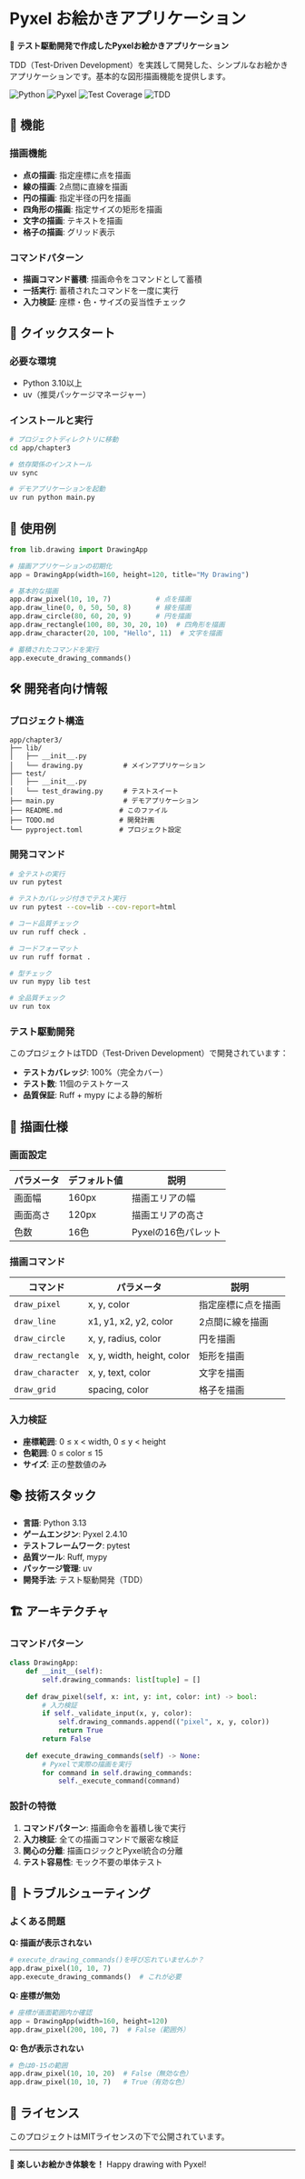 # Pyxel お絵かきアプリケーション

🎨 **テスト駆動開発で作成したPyxelお絵かきアプリケーション**

TDD（Test-Driven Development）を実践して開発した、シンプルなお絵かきアプリケーションです。基本的な図形描画機能を提供します。

![Python](https://img.shields.io/badge/Python-3.10+-blue)
![Pyxel](https://img.shields.io/badge/Pyxel-2.0+-orange)
![Test Coverage](https://img.shields.io/badge/Coverage-100%25-brightgreen)
![TDD](https://img.shields.io/badge/TDD-Practiced-success)

## 🎯 機能

### 描画機能
- **点の描画**: 指定座標に点を描画
- **線の描画**: 2点間に直線を描画
- **円の描画**: 指定半径の円を描画
- **四角形の描画**: 指定サイズの矩形を描画
- **文字の描画**: テキストを描画
- **格子の描画**: グリッド表示

### コマンドパターン
- **描画コマンド蓄積**: 描画命令をコマンドとして蓄積
- **一括実行**: 蓄積されたコマンドを一度に実行
- **入力検証**: 座標・色・サイズの妥当性チェック

## 🚀 クイックスタート

### 必要な環境

- Python 3.10以上
- uv（推奨パッケージマネージャー）

### インストールと実行

```bash
# プロジェクトディレクトリに移動
cd app/chapter3

# 依存関係のインストール
uv sync

# デモアプリケーションを起動
uv run python main.py
```

## 🎨 使用例

```python
from lib.drawing import DrawingApp

# 描画アプリケーションの初期化
app = DrawingApp(width=160, height=120, title="My Drawing")

# 基本的な描画
app.draw_pixel(10, 10, 7)           # 点を描画
app.draw_line(0, 0, 50, 50, 8)      # 線を描画
app.draw_circle(80, 60, 20, 9)      # 円を描画
app.draw_rectangle(100, 80, 30, 20, 10)  # 四角形を描画
app.draw_character(20, 100, "Hello", 11)  # 文字を描画

# 蓄積されたコマンドを実行
app.execute_drawing_commands()
```

## 🛠️ 開発者向け情報

### プロジェクト構造

```
app/chapter3/
├── lib/
│   ├── __init__.py
│   └── drawing.py          # メインアプリケーション
├── test/
│   ├── __init__.py
│   └── test_drawing.py     # テストスイート
├── main.py                 # デモアプリケーション
├── README.md              # このファイル
├── TODO.md                # 開発計画
└── pyproject.toml         # プロジェクト設定
```

### 開発コマンド

```bash
# 全テストの実行
uv run pytest

# テストカバレッジ付きでテスト実行
uv run pytest --cov=lib --cov-report=html

# コード品質チェック
uv run ruff check .

# コードフォーマット
uv run ruff format .

# 型チェック
uv run mypy lib test

# 全品質チェック
uv run tox
```

### テスト駆動開発

このプロジェクトはTDD（Test-Driven Development）で開発されています：

- **テストカバレッジ**: 100%（完全カバー）
- **テスト数**: 11個のテストケース
- **品質保証**: Ruff + mypy による静的解析

## 🎨 描画仕様

### 画面設定

| パラメータ | デフォルト値 | 説明 |
|------------|-------------|------|
| 画面幅 | 160px | 描画エリアの幅 |
| 画面高さ | 120px | 描画エリアの高さ |
| 色数 | 16色 | Pyxelの16色パレット |

### 描画コマンド

| コマンド | パラメータ | 説明 |
|----------|------------|------|
| `draw_pixel` | x, y, color | 指定座標に点を描画 |
| `draw_line` | x1, y1, x2, y2, color | 2点間に線を描画 |
| `draw_circle` | x, y, radius, color | 円を描画 |
| `draw_rectangle` | x, y, width, height, color | 矩形を描画 |
| `draw_character` | x, y, text, color | 文字を描画 |
| `draw_grid` | spacing, color | 格子を描画 |

### 入力検証

- **座標範囲**: 0 ≤ x < width, 0 ≤ y < height
- **色範囲**: 0 ≤ color ≤ 15
- **サイズ**: 正の整数値のみ

## 📚 技術スタック

- **言語**: Python 3.13
- **ゲームエンジン**: Pyxel 2.4.10
- **テストフレームワーク**: pytest
- **品質ツール**: Ruff, mypy
- **パッケージ管理**: uv
- **開発手法**: テスト駆動開発（TDD）

## 🏗️ アーキテクチャ

### コマンドパターン

```python
class DrawingApp:
    def __init__(self):
        self.drawing_commands: list[tuple] = []
    
    def draw_pixel(self, x: int, y: int, color: int) -> bool:
        # 入力検証
        if self._validate_input(x, y, color):
            self.drawing_commands.append(("pixel", x, y, color))
            return True
        return False
    
    def execute_drawing_commands(self) -> None:
        # Pyxelで実際の描画を実行
        for command in self.drawing_commands:
            self._execute_command(command)
```

### 設計の特徴

1. **コマンドパターン**: 描画命令を蓄積し後で実行
2. **入力検証**: 全ての描画コマンドで厳密な検証
3. **関心の分離**: 描画ロジックとPyxel統合の分離
4. **テスト容易性**: モック不要の単体テスト

## 🐛 トラブルシューティング

### よくある問題

**Q: 描画が表示されない**
```python
# execute_drawing_commands()を呼び忘れていませんか？
app.draw_pixel(10, 10, 7)
app.execute_drawing_commands()  # これが必要
```

**Q: 座標が無効**
```python
# 座標が画面範囲内か確認
app = DrawingApp(width=160, height=120)
app.draw_pixel(200, 100, 7)  # False（範囲外）
```

**Q: 色が表示されない**
```python
# 色は0-15の範囲
app.draw_pixel(10, 10, 20)  # False（無効な色）
app.draw_pixel(10, 10, 7)   # True（有効な色）
```

## 📄 ライセンス

このプロジェクトはMITライセンスの下で公開されています。

---

🎨 **楽しいお絵かき体験を！** Happy drawing with Pyxel!